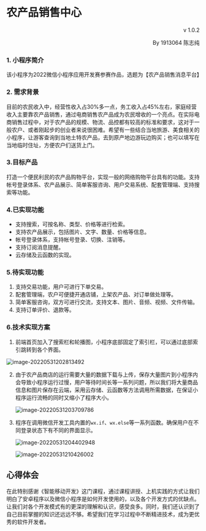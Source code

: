 # 农产品销售中心

<p align="right">v 1.0.2</p>

<p align="right">By 1913064 陈志纯</p>

### 1. 小程序简介

​	该小程序为2022微信小程序应用开发赛参赛作品，选题为【农产品销售消息平台】



### 2. 需求背景

​	目前的农民收入中，经营性收入占30%多一点，务工收入占45%左右，家庭经营收入主要靠农产品销售，通过电商销售农产品成为农民增收的一个亮点。在实际电商销售过程中，对于农产品的规模、物流、品控都有较高的标准和要求，这对于一般农户、或者刚起步的创业者来说很困难。希望有一些结合当地旅游、美食相关的小程序，让游客查询到当地土特农产品，去到原产地边游玩边购买；也可以填写在当地临时住址，方便农户们送货上门。



### 3.目标产品

​	打造一个便民利民的农产品购物平台，实现一般的网络购物平台具有的功能。支持帐号登录体系、农产品展示、简单客服咨询、用户交易系统、配套管理端、支持搜索等功能。



### 4.已实现功能

- 支持搜索，可按名称、类型、价格等进行检索。
- 支持农产品展示，包括图片、文字、数量、价格等信息。
- 帐号登录体系，支持帐号登录、切换、注销等。
- 支持订阅消息提醒。
- 云存储及云函数的实现。



### 5.待实现功能

1. 支持交易功能，用户可进行下单交易。
2. 配套管理端，农户可便捷开通店铺，上架农产品、对订单做处理等。
2. 简单客服咨询，双方可进行交流，支持文本、图片、音频、视频、文件传输。
4. 支持订单评价、退款等。



### 6.技术实现方案

1. 前端首页加入了搜索栏和轮播图，小程序底部固定了索引栏，可以通过底部索引跳转到各个界面。

![image-20220531202813492](C:\Users\50470\AppData\Roaming\Typora\typora-user-images\image-20220531202813492.png)



2. 由于农产品商店的运行需要大量的数据下载与上传，保存大量图片到小程序内会导致小程序运行过慢，用户等待时间长等一系列问题，所以我们将大量商品信息和图片保存在云端，采用云存储、云函数等方法调用所需数据，在保证小程序运行流畅的同时又缩小了程序大小。

   ![image-20220531203709786](C:\Users\50470\AppData\Roaming\Typora\typora-user-images\image-20220531203709786.png)



3. 程序在调用微信开发工具内置的`wx.if`、`wx.else`等一系列函数。确保用户在不同登录状态下有不同的界面显示。

   ![image-20220531204402948](C:\Users\50470\AppData\Roaming\Typora\typora-user-images\image-20220531204402948.png)

   ![image-20220531210426002](C:\Users\50470\AppData\Roaming\Typora\typora-user-images\image-20220531210426002.png)



## 心得体会

在此特别感谢《智能移动开发》这门课程，通过课程讲授、上机实践的方式让我们明白了安卓程序以及微信小程序是如何开发使用的，以及各个开发方式的优缺点。让我们对各个开发模式有的更深的理解和认识，感受良多。同时，我们还认识到了自己目前掌握的知识还远远不够。希望我们在学习过程中不断精进技术，成为更优秀的软件开发者。